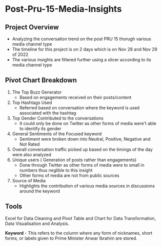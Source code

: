 # Post-Pru-15-Media-Insights

## Project Overview
* Analyzing the conversation trend on the post PRU 15 thorugh various media channel type
* The timeline for this project is on 2 days which is on Nov 28 and Nov 29 of 2022
* The various insights are filtered further using a slicer according to its media channel type

## Pivot Chart Breakdown
1. The Top Buzz Generator
   * Based on engagements received on their posts/content
2. Top Hashtags Used
   * Referred based on conversation where the keyword is used associated with the hashtag
3. Top Gender Contributed to the conversations
   * It could only be done on Twitter as other forms of media were't able to identify its gender
4. General Sentiments of the Focused keyword
   * Sentiment were broken down into Neutral, Positive, Negative and Not Rated
5. Overall conversation traffic picked up based on the timings of the day were also analyzed
6. Unique users ( Generation of posts rather than engagements)
    * Done through Twitter as other forms of media were to small in numbers thus neglible to this insight
    * Other forms of media are not from public sources
7. Source of Media
   * Highlights the contribution of various media sources in discussions around the keyword

## Tools
Excel for Data Cleaning and Pivot Table and Chart for Data Transformation, Data Visualisation and Analysis.

**Keyword** - This refers to the column where any form of nicknames, short forms, or labels given to Prime Minister Anwar Ibrahim are stored.

